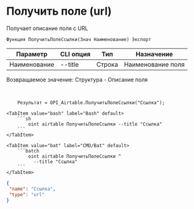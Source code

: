 ﻿---
sidebar_position: 10
---

# Получить поле (url)
 Получает описание поля с URL



`Функция ПолучитьПолеСсылки(Знач Наименование) Экспорт`

  | Параметр | CLI опция | Тип | Назначение |
  |-|-|-|-|
  | Наименование | --title | Строка | Наименование поля |

  
  Возвращаемое значение:   Структура -  Описание поля

<br/>




```bsl title="Пример кода"
    Результат = OPI_Airtable.ПолучитьПолеСсылки("Ссылка");
```
    

 <Tabs>
  
    <TabItem value="bash" label="Bash" default>
        ```sh
            oint airtable ПолучитьПолеСсылки --title "Ссылка"
        ```
    </TabItem>
  
    <TabItem value="bat" label="CMD/Bat" default>
        ```batch
            oint airtable ПолучитьПолеСсылки ^
              --title "Ссылка"
        ```
    </TabItem>
</Tabs>


```json title="Результат"
{
 "name": "Ссылка",
 "type": "url"
}
```
